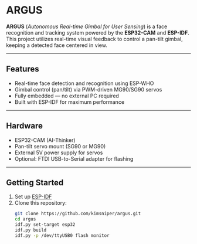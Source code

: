 # ARGUS

**ARGUS** (*Autonomous Real-time Gimbal for User Sensing*) is a face recognition and tracking system powered by the **ESP32-CAM** and **ESP-IDF**. This project utilizes real-time visual feedback to control a pan-tilt gimbal, keeping a detected face centered in view.

---

## Features

- Real-time face detection and recognition using ESP-WHO
- Gimbal control (pan/tilt) via PWM-driven MG90/SG90 servos
- Fully embedded — no external PC required
- Built with ESP-IDF for maximum performance

---

## Hardware

- ESP32-CAM (AI-Thinker)
- Pan-tilt servo mount (SG90 or MG90)
- External 5V power supply for servos
- Optional: FTDI USB-to-Serial adapter for flashing

---

## Getting Started

1. Set up [ESP-IDF](https://docs.espressif.com/projects/esp-idf/en/latest/esp32/get-started/index.html)
2. Clone this repository:
   ```bash
   git clone https://github.com/kimsniper/argus.git
   cd argus
   idf.py set-target esp32
   idf.py build
   idf.py -p /dev/ttyUSB0 flash monitor
